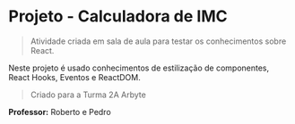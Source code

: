 # Projeto - Calculadora de IMC

> Atividade criada em sala de aula para testar os conhecimentos sobre React.

Neste projeto é usado conhecimentos de estilização de componentes, React Hooks, Eventos e ReactDOM.

> Criado para a Turma 2A Arbyte

**Professor:** Roberto e Pedro